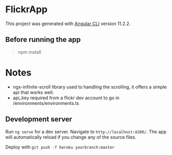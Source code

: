 # FlickrApp

This project was generated with [Angular CLI](https://github.com/angular/angular-cli) version 11.2.2.

## Before running the app

> npm install

# Notes

 - ngx-infinite-scroll library used to handling the scrolling, it offers a simple api that works well.
 - api_key required from a flickr dev account to go in /environments/environments.ts

## Development server

Run `ng serve` for a dev server. Navigate to `http://localhost:4200/`. The app will automatically reload if you change any of the source files.


Deploy with `git push -f heroku yourbranch:master`
